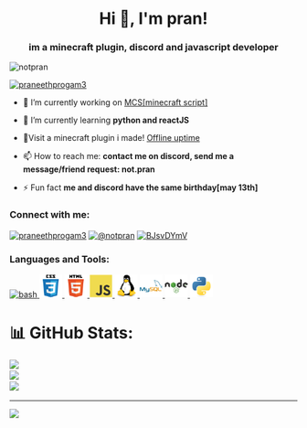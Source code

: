 <h1 align="center">Hi 👋, I'm pran!</h1>
<h3 align="center">im a minecraft plugin, discord and javascript developer</h3>

<p align="left"> <img src="https://komarev.com/ghpvc/?username=notpran&label=Profile%20views&color=0e75b6&style=flat" alt="notpran" /> </p>

<p align="left"> <a href="https://twitter.com/praneethprogam3" target="blank"><img src="https://img.shields.io/twitter/follow/praneethprogam3?logo=twitter&style=for-the-badge" alt="praneethprogam3" /></a> </p>

- 🔭 I’m currently working on [MCS[minecraft script]](github.com/notpran/mcslang)

- 🌱 I’m currently learning **python and reactJS**

- 🧊Visit a minecraft plugin i made! [Offline uptime](github.com/notpran/offline-uptime)

- 📫 How to reach me: **contact me on discord, send me a message/friend request: not.pran**

- ⚡ Fun fact **me and discord have the same birthday[may 13th]**

<h3 align="left">Connect with me:</h3>
<p align="left">
<a href="https://twitter.com/praneethprogam3" target="blank"><img align="center" src="https://raw.githubusercontent.com/rahuldkjain/github-profile-readme-generator/master/src/images/icons/Social/twitter.svg" alt="praneethprogam3" height="30" width="40" /></a>
<a href="https://www.youtube.com/c/@notpran" target="blank"><img align="center" src="https://raw.githubusercontent.com/rahuldkjain/github-profile-readme-generator/master/src/images/icons/Social/youtube.svg" alt="@notpran" height="30" width="40" /></a>
<a href="https://discord.gg/BJsvDYmV" target="blank"><img align="center" src="https://raw.githubusercontent.com/rahuldkjain/github-profile-readme-generator/master/src/images/icons/Social/discord.svg" alt="BJsvDYmV" height="30" width="40" /></a>
</p>

<h3 align="left">Languages and Tools:</h3>
<p align="left"> <a href="https://www.gnu.org/software/bash/" target="_blank" rel="noreferrer"> <img src="https://www.vectorlogo.zone/logos/gnu_bash/gnu_bash-icon.svg" alt="bash" width="40" height="40"/> </a> <a href="https://www.w3schools.com/css/" target="_blank" rel="noreferrer"> <img src="https://raw.githubusercontent.com/devicons/devicon/master/icons/css3/css3-original-wordmark.svg" alt="css3" width="40" height="40"/> </a> <a href="https://www.w3.org/html/" target="_blank" rel="noreferrer"> <img src="https://raw.githubusercontent.com/devicons/devicon/master/icons/html5/html5-original-wordmark.svg" alt="html5" width="40" height="40"/> </a> <a href="https://developer.mozilla.org/en-US/docs/Web/JavaScript" target="_blank" rel="noreferrer"> <img src="https://raw.githubusercontent.com/devicons/devicon/master/icons/javascript/javascript-original.svg" alt="javascript" width="40" height="40"/> </a> <a href="https://www.linux.org/" target="_blank" rel="noreferrer"> <img src="https://raw.githubusercontent.com/devicons/devicon/master/icons/linux/linux-original.svg" alt="linux" width="40" height="40"/> </a> <a href="https://www.mysql.com/" target="_blank" rel="noreferrer"> <img src="https://raw.githubusercontent.com/devicons/devicon/master/icons/mysql/mysql-original-wordmark.svg" alt="mysql" width="40" height="40"/> </a> <a href="https://nodejs.org" target="_blank" rel="noreferrer"> <img src="https://raw.githubusercontent.com/devicons/devicon/master/icons/nodejs/nodejs-original-wordmark.svg" alt="nodejs" width="40" height="40"/> </a> <a href="https://www.python.org" target="_blank" rel="noreferrer"> <img src="https://raw.githubusercontent.com/devicons/devicon/master/icons/python/python-original.svg" alt="python" width="40" height="40"/> </a> </p>

# 📊 GitHub Stats:
![](https://github-readme-stats.vercel.app/api?username=notpran&theme=dark&hide_border=false&include_all_commits=true&count_private=true)<br/>
![](https://github-readme-streak-stats.herokuapp.com/?user=notpran&theme=dark&hide_border=false)<br/>
![](https://github-readme-stats.vercel.app/api/top-langs/?username=notpran&theme=dark&hide_border=false&include_all_commits=true&count_private=true&layout=compact)

---
[![](https://visitcount.itsvg.in/api?id=notpran&icon=0&color=11)](https://visitcount.itsvg.in)

<!-- Proudly created with GPRM ( https://gprm.itsvg.in ) -->
